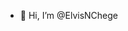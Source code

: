 - 👋 Hi, I’m @ElvisNChege

<!---
ElvisNChege/ElvisNChege is a ✨ special ✨ repository because its `README.md` (this file) appears on your GitHub profile.
You can click the Preview link to take a look at your changes.
--->
